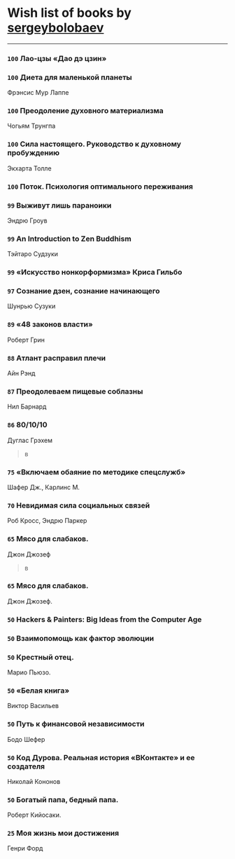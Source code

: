 # Wish list of books by [sergeybolobaev](http://vk.com/id37918255)
---

### `100` Лао-цзы «Дао дэ цзин»

### `100` Диета для маленькой планеты
Фрэнсис Мур Лаппе

### `100` Преодоление духовного материализма
Чогьям Трунгпа

### `100` Сила настоящего. Руководство к духовному пробуждению
Экхарта Толле

### `100` Поток. Психология оптимального переживания

### `99` Выживут лишь параноики
Эндрю Гроув

### `99` An Introduction to Zen Buddhism
Тэйтаро Судзуки

### `99` «Искусство нонкорформизма» Криса Гильбо

### `97` Сознание дзен, сознание начинающего
Шунрью Сузуки

### `89` «48 законов власти»
Роберт Грин

### `88` Атлант расправил плечи
Айн Рэнд

### `87` Преодолеваем пищевые соблазны
Нил Барнард

### `86` 80/10/10
Дуглас Грэхем
> в

### `75` «Включаем обаяние по методике спецслужб»
Шафер Дж., Карлинс М.

### `70` Невидимая сила социальных связей
Роб Кросс, Эндрю Паркер

### `65` Мясо для слабаков.
Джон Джозеф
> в

### `65` Мясо для слабаков.
Джон Джозеф.

### `50` Hackers & Painters: Big Ideas from the Computer Age

### `50` Взаимопомощь как фактор эволюции

### `50` Крестный отец.
Марио Пьюзо.

### `50` «Белая книга»
Виктор Васильев

### `50` Путь к финансовой независимости
Бодо Шефер

### `50` Код Дурова. Реальная история «ВКонтакте» и ее создателя
Николай Кононов

### `50` Богатый папа, бедный папа.
Роберт Кийосаки.

### `25` Моя жизнь мои достижения
Генри Форд

